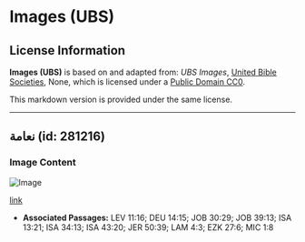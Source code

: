 # Images (UBS)

## License Information

**Images (UBS)** is based on and adapted from: _UBS Images_, [United Bible Societies](https://unitedbiblesocieties.org/), None, which is licensed under a [Public Domain CC0](https://creativecommons.org/public-domain/cc0/).

This markdown version is provided under the same license.



--------------------------------

## نعامة (id: 281216)

### Image Content

![Image](https://cdn.aquifer.bible/aquifer-content/resources/Media/WEB-0692_ostrich.jpg)

[link](https://cdn.aquifer.bible/aquifer-content/resources/Media/WEB-0692_ostrich.jpg)

* **Associated Passages:** LEV 11:16; DEU 14:15; JOB 30:29; JOB 39:13; ISA 13:21; ISA 34:13; ISA 43:20; JER 50:39; LAM 4:3; EZK 27:6; MIC 1:8

